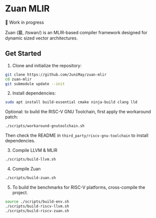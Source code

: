# Zuan MLIR

🚧 Work in progress

Zuan (纂, /tswan/) is an MLIR-based compiler framework designed for dynamic
sized vector architectures.

## Get Started

1. Clone and initialize the repository:

```bash
git clone https://github.com/JuniMay/zuan-mlir
cd zuan-mlir
git submodule update --init
```

2. Install dependencies:

```bash
sudo apt install build-essential cmake ninja-build clang lld
```

Optional: to build the RISC-V GNU Toolchain, first apply the workaround patch:

```bash
./scripts/workaround-gnutoolchain.sh
```

Then check the README in `third_party/riscv-gnu-toolchain` to install dependencies.

3. Compile LLVM & MLIR

```bash
./scripts/build-llvm.sh
```

4. Compile Zuan

```bash
./scripts/build-zuan.sh
```

5. To build the benchmarks for RISC-V platforms, cross-compile the project.

```bash
source ./scripts/build-env.sh
./scripts/build-riscv-llvm.sh
./scripts/build-riscv-zuan.sh
```
